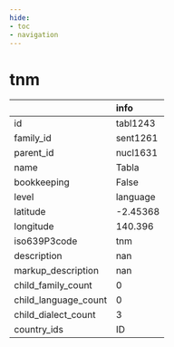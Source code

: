 ```yaml
---
hide:
- toc
- navigation
---
```

# tnm
|                      | info     |
|:---------------------|:---------|
| id                   | tabl1243 |
| family_id            | sent1261 |
| parent_id            | nucl1631 |
| name                 | Tabla    |
| bookkeeping          | False    |
| level                | language |
| latitude             | -2.45368 |
| longitude            | 140.396  |
| iso639P3code         | tnm      |
| description          | nan      |
| markup_description   | nan      |
| child_family_count   | 0        |
| child_language_count | 0        |
| child_dialect_count  | 3        |
| country_ids          | ID       |